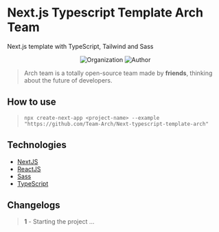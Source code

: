 # Next.js Typescript Template Arch Team

Next.js template with TypeScript, Tailwind and Sass

<p align="center">
<img alt="Organization" src="https://img.shields.io/static/v1?label=Made%20by&message=Arch%20Team&color=F8A825&labelColor=000000">
<img alt="Author" src="https://img.shields.io/static/v1?label=Made%20by&message=Felipe%20Almeida&color=F8A825&labelColor=000000"">
</p>

> Arch team is a totally open-source team made by **friends**, thinking about the future of developers.

## How to use

>`npx create-next-app <project-name> --example "https://github.com/Team-Arch/Next-typescript-template-arch"`

## Technologies

- [NextJS](https://nextjs.org)
- [ReactJS](https://reactjs.org)
- [Sass](https://sass-lang.com)
- [TypeScript](https://www.typescriptlang.org)

## Changelogs

> **1** - Starting the project
> ...
